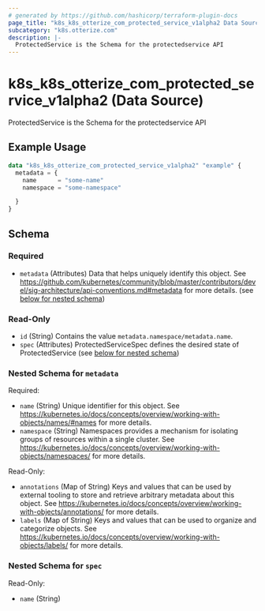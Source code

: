 ```yaml
---
# generated by https://github.com/hashicorp/terraform-plugin-docs
page_title: "k8s_k8s_otterize_com_protected_service_v1alpha2 Data Source - terraform-provider-k8s"
subcategory: "k8s.otterize.com"
description: |-
  ProtectedService is the Schema for the protectedservice API
---
```


# k8s_k8s_otterize_com_protected_service_v1alpha2 (Data Source)

ProtectedService is the Schema for the protectedservice API

## Example Usage

```terraform
data "k8s_k8s_otterize_com_protected_service_v1alpha2" "example" {
  metadata = {
    name      = "some-name"
    namespace = "some-namespace"

  }
}
```

<!-- schema generated by tfplugindocs -->
## Schema

### Required

- `metadata` (Attributes) Data that helps uniquely identify this object. See https://github.com/kubernetes/community/blob/master/contributors/devel/sig-architecture/api-conventions.md#metadata for more details. (see [below for nested schema](#nestedatt--metadata))

### Read-Only

- `id` (String) Contains the value `metadata.namespace/metadata.name`.
- `spec` (Attributes) ProtectedServiceSpec defines the desired state of ProtectedService (see [below for nested schema](#nestedatt--spec))

<a id="nestedatt--metadata"></a>
### Nested Schema for `metadata`

Required:

- `name` (String) Unique identifier for this object. See https://kubernetes.io/docs/concepts/overview/working-with-objects/names/#names for more details.
- `namespace` (String) Namespaces provides a mechanism for isolating groups of resources within a single cluster. See https://kubernetes.io/docs/concepts/overview/working-with-objects/namespaces/ for more details.

Read-Only:

- `annotations` (Map of String) Keys and values that can be used by external tooling to store and retrieve arbitrary metadata about this object. See https://kubernetes.io/docs/concepts/overview/working-with-objects/annotations/ for more details.
- `labels` (Map of String) Keys and values that can be used to organize and categorize objects. See https://kubernetes.io/docs/concepts/overview/working-with-objects/labels/ for more details.


<a id="nestedatt--spec"></a>
### Nested Schema for `spec`

Read-Only:

- `name` (String)

